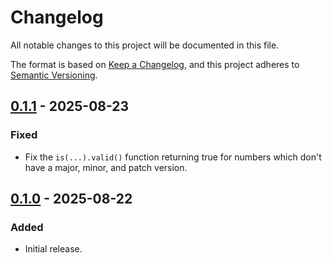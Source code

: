 Changelog
=========

All notable changes to this project will be documented in this file.

The format is based on [Keep a Changelog](https://keepachangelog.com/en/1.1.0/),
and this project adheres to [Semantic Versioning](https://semver.org/spec/v2.0.0.html).

[0.1.1] - 2025-08-23
--------------------

### Fixed

- Fix the `is(...).valid()` function returning true for numbers which don't have a major, minor, and patch version.

[0.1.0] - 2025-08-22
--------------------

### Added

- Initial release.

[0.1.1]: https://github.com/jbenner-radham/semver.js/compare/v0.1.0...v0.1.1
[0.1.0]: https://github.com/jbenner-radham/semver.js/releases/tag/v0.1.0
